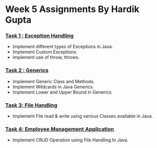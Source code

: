 # Week 5 Assignments By Hardik Gupta

### [Task 1 : Exception Handling](https://github.com/AbhinandanAdhikari/Training-Assignments/tree/Week5/Exception%20Handling/src/exceptionHandling)
  - Implement different types of Exceptions in Java.
  - Implement Custom Exceptions.
  - Implement use of throw, throws.
  
### [Task 2 : Generics](https://github.com/AbhinandanAdhikari/Training-Assignments/tree/Week5/Generics/src/JavaGenerics)  
  - Implement Generic Class and Methods.
  - Implement Wildcards in Java Generics.
  - Implement Lower and Upper Bound in Generics. 
  
### [Task 3: File Handling](https://github.com/AbhinandanAdhikari/Training-Assignments/tree/Week5/File%20Handling/src/FileHandling)
 - Implement File read & write using various Classes available in Java.

### [Task 4: Employee Management Application](https://github.com/AbhinandanAdhikari/Training-Assignments/tree/Week5/Employee%20Management%20Application)
  - Implement CRUD Operation using File Handling In Java.
